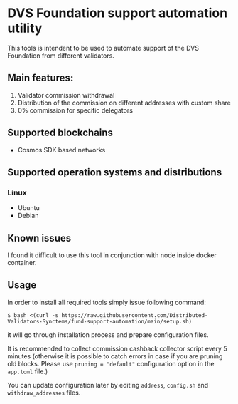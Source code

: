 # DVS Foundation support automation utility

This tools is intendent to be used to automate support of the DVS Foundation from different validators. 
## Main features:

1. Validator commission withdrawal
2. Distribution of the commission on different addresses with custom share
3. 0% commission for specific delegators

## Supported blockchains

* Cosmos SDK based networks

## Supported operation systems and distributions

### Linux
* Ubuntu
* Debian

## Known issues

I found it difficult to use this tool in conjunction with node inside docker container.


## Usage

In order to install all required tools simply issue following command:

`$ bash <(curl -s https://raw.githubusercontent.com/Distributed-Validators-Synctems/fund-support-automation/main/setup.sh)`

it will go through installation process and prepare configuration files.

It is recommended to collect commission cashback collector script every 5 minutes (otherwise it is possible to catch errors in case if you are pruning old blocks. Please use `pruning = "default"` configuration option in the `app.toml` file.) 

You can update configuration later by editing `address`, `config.sh` and `withdraw_addresses` files.